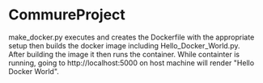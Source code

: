 # CommureProject
make_docker.py executes and creates the Dockerfile with the appropriate setup then builds the docker image including Hello_Docker_World.py.  
After building the image it then runs the container. While containter is running, going to http://localhost:5000 on host machine will 
render "Hello Docker World".  
